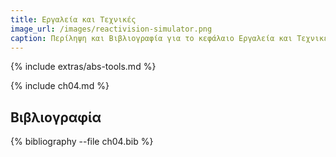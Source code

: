 ```yaml
---
title: Εργαλεία και Τεχνικές
image_url: /images/reactivision-simulator.png
caption: Περίληψη και Βιβλιογραφία για το κεφάλαιο Εργαλεία και Τεχνικές
---
```


{% include extras/abs-tools.md %}

{% include ch04.md %}

## Βιβλιογραφία

{% bibliography --file ch04.bib %}

